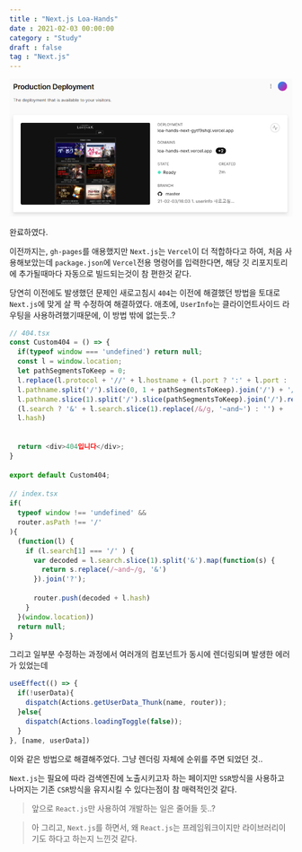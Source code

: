 ```yaml
---
title : "Next.js Loa-Hands"
date : 2021-02-03 00:00:00
category : "Study"
draft : false
tag : "Next.js"
--- 
```


<div style="text-align : center">
  <img src="/img/2021/02/03/1.PNG?raw=true" alt="1">
</div>

완료하였다.

이전까지는, `gh-pages`를 애용했지만 `Next.js`는 `Vercel`이 더 적합하다고 하여, 처음 사용해보았는데 `package.json`에 `Vercel`전용 명령어를 입력한다면, 해당 깃 리포지토리에 추가될때마다 자동으로 빌드되는것이 참 편한것 같다.

당연히 이전에도 발생했던 문제인 새로고침시 `404`는 이전에 해결했던 방법을 토대로 `Next.js`에 맞게 살 짝 수정하여 해결하였다. 애초에, `UserInfo`는 클라이언트사이드 라우팅을 사용하려했기때문에, 이 방법 밖에 없는듯..?

```ts
// 404.tsx
const Custom404 = () => {
  if(typeof window === 'undefined') return null;
  const l = window.location;
  let pathSegmentsToKeep = 0;
  l.replace(l.protocol + '//' + l.hostname + (l.port ? ':' + l.port : '') +
  l.pathname.split('/').slice(0, 1 + pathSegmentsToKeep).join('/') + '/?/' +
  l.pathname.slice(1).split('/').slice(pathSegmentsToKeep).join('/').replace(/&/g, '~and~') +
  (l.search ? '&' + l.search.slice(1).replace(/&/g, '~and~') : '') +
  l.hash)


  return <div>404입니다</div>;
}

export default Custom404;

// index.tsx
if(
  typeof window !== 'undefined' &&
  router.asPath !== '/'
){
  (function(l) {
    if (l.search[1] === '/' ) {
      var decoded = l.search.slice(1).split('&').map(function(s) { 
        return s.replace(/~and~/g, '&')
      }).join('?');

      router.push(decoded + l.hash)
    }
  }(window.location))
  return null;
}
```

그리고 일부분 수정하는 과정에서 여러개의 컴포넌트가 동시에 렌더링되며 발생한 에러가 있었는데

```ts
useEffect(() => {
  if(!userData){
    dispatch(Actions.getUserData_Thunk(name, router));
  }else{
    dispatch(Actions.loadingToggle(false));
  }
}, [name, userData])
```

이와 같은 방법으로 해결해주었다. 그냥 렌더링 자체에 순위를 주면 되었던 것..

`Next.js`는 필요에 따라 검색엔진에 노출시키고자 하는 페이지만 `SSR`방식을 사용하고 나머지는 기존 `CSR`방식을 유지시킬 수 있다는점이 참 매력적인것 같다.
> 앞으로 `React.js`만 사용하여 개발하는 일은 줄어들 듯..?

> 아 그리고, `Next.js`를 하면서, 왜 `React.js`는 프레임워크이지만 라이브러리이기도 하다고 하는지 느낀것 같다.